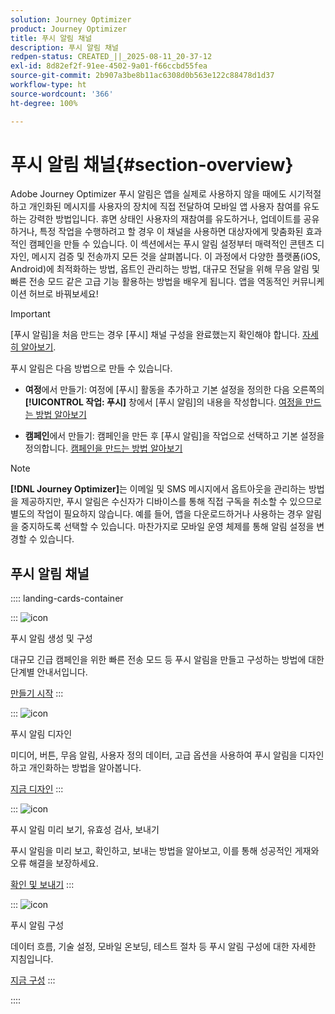 ```yaml
---
solution: Journey Optimizer
product: Journey Optimizer
title: 푸시 알림 채널
description: 푸시 알림 채널
redpen-status: CREATED_||_2025-08-11_20-37-12
exl-id: 8d82ef2f-91ee-4502-9a01-f66ccbd55fea
source-git-commit: 2b907a3be8b11ac6308d0b563e122c88478d1d37
workflow-type: ht
source-wordcount: '366'
ht-degree: 100%

---
```


# 푸시 알림 채널{#section-overview}

Adobe Journey Optimizer 푸시 알림은 앱을 실제로 사용하지 않을 때에도 시기적절하고 개인화된 메시지를 사용자의 장치에 직접 전달하여 모바일 앱 사용자 참여를 유도하는 강력한 방법입니다. 휴면 상태인 사용자의 재참여를 유도하거나, 업데이트를 공유하거나, 특정 작업을 수행하려고 할 경우 이 채널을 사용하면 대상자에게 맞춤화된 효과적인 캠페인을 만들 수 있습니다. 이 섹션에서는 푸시 알림 설정부터 매력적인 콘텐츠 디자인, 메시지 검증 및 전송까지 모든 것을 살펴봅니다. 이 과정에서 다양한 플랫폼(iOS, Android)에 최적화하는 방법, 옵트인 관리하는 방법, 대규모 전달을 위해 무음 알림 및 빠른 전송 모드 같은 고급 기능 활용하는 방법을 배우게 됩니다. 앱을 역동적인 커뮤니케이션 허브로 바꿔보세요!

>[!IMPORTANT]
>
>[푸시 알림]을 처음 만드는 경우 [푸시] 채널 구성을 완료했는지 확인해야 합니다. [자세히 알아보기](../using/push/push-configuration.md).


푸시 알림은 다음 방법으로 만들 수 있습니다.

* **여정**&#x200B;에서 만들기: 여정에 [푸시] 활동을 추가하고 기본 설정을 정의한 다음 오른쪽의 **[!UICONTROL 작업: 푸시]** 창에서 [푸시 알림]의 내용을 작성합니다. [여정을 만드는 방법 알아보기](../using/building-journeys/journey-gs.md)

* **캠페인**&#x200B;에서 만들기: 캠페인을 만든 후 [푸시 알림]을 작업으로 선택하고 기본 설정을 정의합니다. [캠페인을 만드는 방법 알아보기](../using/campaigns/create-campaign.md#configure)


>[!NOTE]
>
>**[!DNL Journey Optimizer]**&#x200B;는 이메일 및 SMS 메시지에서 옵트아웃을 관리하는 방법을 제공하지만, 푸시 알림은 수신자가 디바이스를 통해 직접 구독을 취소할 수 있으므로 별도의 작업이 필요하지 않습니다. 예를 들어, 앱을 다운로드하거나 사용하는 경우 알림을 중지하도록 선택할 수 있습니다. 마찬가지로 모바일 운영 체제를 통해 알림 설정을 변경할 수 있습니다.


## 푸시 알림 채널

:::: landing-cards-container

:::
![icon](https://cdn.experienceleague.adobe.com/icons/circle-play.svg)

푸시 알림 생성 및 구성

대규모 긴급 캠페인을 위한 빠른 전송 모드 등 푸시 알림을 만들고 구성하는 방법에 대한 단계별 안내서입니다.

[만들기 시작](../using/push/create-push.md)
:::

:::
![icon](https://cdn.experienceleague.adobe.com/icons/puzzle-piece.svg)

푸시 알림 디자인

미디어, 버튼, 무음 알림, 사용자 정의 데이터, 고급 옵션을 사용하여 푸시 알림을 디자인하고 개인화하는 방법을 알아봅니다.

[지금 디자인](../using/push/design-push.md)
:::

:::
![icon](https://cdn.experienceleague.adobe.com/icons/list-check.svg)

푸시 알림 미리 보기, 유효성 검사, 보내기

푸시 알림을 미리 보고, 확인하고, 보내는 방법을 알아보고, 이를 통해 성공적인 게재와 오류 해결을 보장하세요.

[확인 및 보내기](../using/push/send-push.md)
:::

:::
![icon](https://cdn.experienceleague.adobe.com/icons/gear.svg)

푸시 알림 구성

데이터 흐름, 기술 설정, 모바일 온보딩, 테스트 절차 등 푸시 알림 구성에 대한 자세한 지침입니다.

[지금 구성](../using/push/push-configuration.md)
:::

::::
